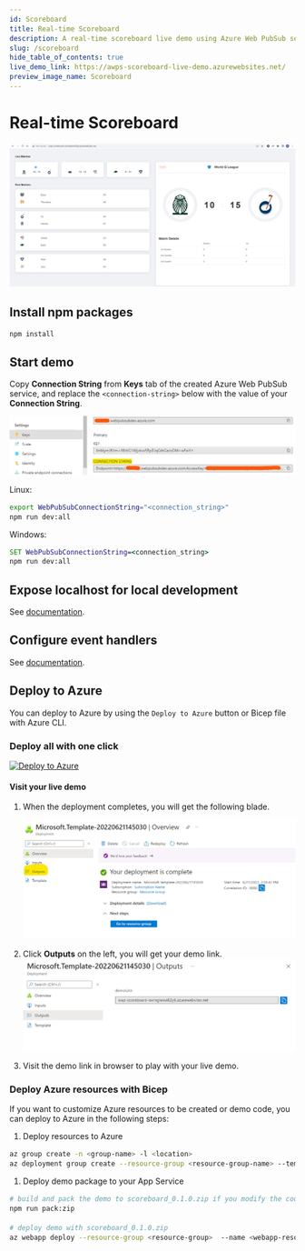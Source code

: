 ```yaml
---
id: Scoreboard
title: Real-time Scoreboard
description: A real-time scoreboard live demo using Azure Web PubSub service
slug: /scoreboard
hide_table_of_contents: true
live_demo_link: https://awps-scoreboard-live-demo.azurewebsites.net/
preview_image_name: Scoreboard
---
```


# Real-time Scoreboard

![live demo](./images/live-demo.jpg)

## Install npm packages

```
npm install
```

## Start demo

Copy **Connection String** from **Keys** tab of the created Azure Web PubSub service, and replace the `<connection-string>` below with the value of your **Connection String**.

![Connection String](./../../../docs/images/portal_conn.png)

Linux:

```bash
export WebPubSubConnectionString="<connection_string>"
npm run dev:all
```

Windows:

```cmd
SET WebPubSubConnectionString=<connection_string>
npm run dev:all
```

## Expose localhost for local development

See [documentation](../../../docs/references/samples/expose-localhost.md).

## Configure event handlers

See [documentation](../../../docs/references/samples/configure-event-handler.md).

## Deploy to Azure

You can deploy to Azure by using the `Deploy to Azure` button or Bicep file with Azure CLI.

### Deploy all with one click

[![Deploy to Azure](https://aka.ms/deploytoazurebutton)](https://portal.azure.com/#create/Microsoft.Template/uri/https%3A%2F%2Flivedemopackages.blob.core.windows.net%2Ftemplate%2Fscoreboard-deploy.json)

#### Visit your live demo

1. When the deployment completes, you will get the following blade.

    ![deployment-success](./images/deployment-success.jpg)

2. Click **Outputs** on the left, you will get your demo link.
   ![deployment outputs](./images/deployment-outputs.jpg)

3. Visit the demo link in browser to play with your live demo.

### Deploy Azure resources with Bicep

If you want to customize Azure resources to be created or demo code, you can deploy to Azure in the following steps:

1. Deploy resources to Azure

```bash
az group create -n <group-name> -l <location>
az deployment group create --resource-group <resource-group-name> --template-file ./deploy/deploy.bicep
```

1. Deploy demo package to your App Service

```bash
# build and pack the demo to scoreboard_0.1.0.zip if you modify the code
npm run pack:zip

# deploy demo with scoreboard_0.1.0.zip
az webapp deploy --resource-group <resource-group>  --name <webapp-resource-name>  --src-path  ./scoreboard_0.1.0.zip --type zip
```
